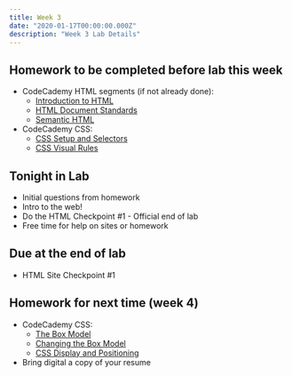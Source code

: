 ```yaml
---
title: Week 3
date: "2020-01-17T00:00:00.000Z"
description: "Week 3 Lab Details"
---
```


## Homework to be completed before lab this week

* CodeCademy HTML segments (if not already done):
    * <a href="https://www.codecademy.com/courses/learn-html/lessons/intro-to-html/exercises/intro" target="_blank">Introduction to HTML</a>
    * <a href="https://www.codecademy.com/courses/learn-html/lessons/common-html-elements/exercises/intro" target="_blank">HTML Document Standards</a>
    * <a href="https://www.codecademy.com/courses/learn-html/lessons/semantic-html/exercises/intro" target="_blank">Semantic HTML</a>
* CodeCademy CSS:
    * <a href="https://www.codecademy.com/courses/learn-css/lessons/css-setup-selectors/exercises/intro-to-css" target="_blank">CSS Setup and Selectors</a>
    * <a href="https://www.codecademy.com/courses/learn-css/lessons/css-visual-rules/exercises/css-visual-rules" target="_blank">CSS Visual Rules</a>
    
## Tonight in Lab

* Initial questions from homework
* Intro to the web!
* Do the HTML Checkpoint #1 - Official end of lab
* Free time for help on sites or homework

## Due at the end of lab

* HTML Site Checkpoint #1

## Homework for next time (week 4)

* CodeCademy CSS:
    * <a href="https://www.codecademy.com/courses/learn-css/lessons/box-model-intro/exercises/box-model-intro" target="_blank">The Box Model</a>
    * <a href="https://www.codecademy.com/courses/learn-css/lessons/box-model-new/exercises/change-model" target="_blank">Changing the Box Model</a>
    * <a href="https://www.codecademy.com/courses/learn-css/lessons/css-display-positioning/exercises/html-flow" target="_blank">CSS Display and Positioning</a>
* Bring digital a copy of your resume